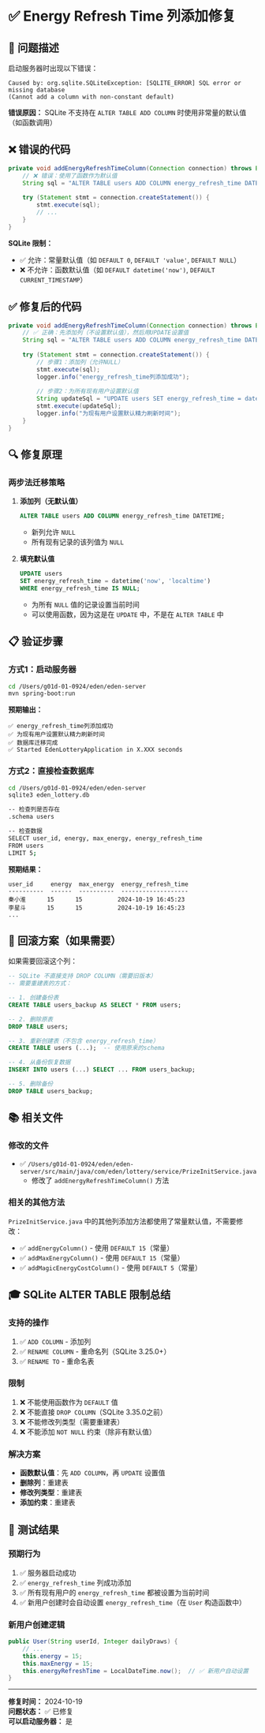 # ✅ Energy Refresh Time 列添加修复

## 🐛 问题描述

启动服务器时出现以下错误：

```
Caused by: org.sqlite.SQLiteException: [SQLITE_ERROR] SQL error or missing database 
(Cannot add a column with non-constant default)
```

**错误原因：** SQLite 不支持在 `ALTER TABLE ADD COLUMN` 时使用非常量的默认值（如函数调用）

## ❌ 错误的代码

```java
private void addEnergyRefreshTimeColumn(Connection connection) throws Exception {
    // ❌ 错误：使用了函数作为默认值
    String sql = "ALTER TABLE users ADD COLUMN energy_refresh_time DATETIME DEFAULT (datetime('now', 'localtime'))";
    
    try (Statement stmt = connection.createStatement()) {
        stmt.execute(sql);
        // ...
    }
}
```

**SQLite 限制：**
- ✅ 允许：常量默认值（如 `DEFAULT 0`, `DEFAULT 'value'`, `DEFAULT NULL`）
- ❌ 不允许：函数默认值（如 `DEFAULT datetime('now')`, `DEFAULT CURRENT_TIMESTAMP`）

## ✅ 修复后的代码

```java
private void addEnergyRefreshTimeColumn(Connection connection) throws Exception {
    // ✅ 正确：先添加列（不设置默认值），然后用UPDATE设置值
    String sql = "ALTER TABLE users ADD COLUMN energy_refresh_time DATETIME";
    
    try (Statement stmt = connection.createStatement()) {
        // 步骤1：添加列（允许NULL）
        stmt.execute(sql);
        logger.info("energy_refresh_time列添加成功");
        
        // 步骤2：为所有现有用户设置默认值
        String updateSql = "UPDATE users SET energy_refresh_time = datetime('now', 'localtime') WHERE energy_refresh_time IS NULL";
        stmt.execute(updateSql);
        logger.info("为现有用户设置默认精力刷新时间");
    }
}
```

## 🔍 修复原理

### 两步法迁移策略

1. **添加列（无默认值）**
   ```sql
   ALTER TABLE users ADD COLUMN energy_refresh_time DATETIME;
   ```
   - 新列允许 `NULL`
   - 所有现有记录的该列值为 `NULL`

2. **填充默认值**
   ```sql
   UPDATE users 
   SET energy_refresh_time = datetime('now', 'localtime') 
   WHERE energy_refresh_time IS NULL;
   ```
   - 为所有 `NULL` 值的记录设置当前时间
   - 可以使用函数，因为这是在 `UPDATE` 中，不是在 `ALTER TABLE` 中

## 📋 验证步骤

### 方式1：启动服务器
```bash
cd /Users/g01d-01-0924/eden/eden-server
mvn spring-boot:run
```

**预期输出：**
```
✅ energy_refresh_time列添加成功
✅ 为现有用户设置默认精力刷新时间
✅ 数据库迁移完成
✅ Started EdenLotteryApplication in X.XXX seconds
```

### 方式2：直接检查数据库
```bash
cd /Users/g01d-01-0924/eden/eden-server
sqlite3 eden_lottery.db

-- 检查列是否存在
.schema users

-- 检查数据
SELECT user_id, energy, max_energy, energy_refresh_time 
FROM users 
LIMIT 5;
```

**预期结果：**
```
user_id     energy  max_energy  energy_refresh_time
----------  ------  ----------  -------------------
秦小淮      15      15          2024-10-19 16:45:23
李星斗      15      15          2024-10-19 16:45:23
...
```

## 🔄 回滚方案（如果需要）

如果需要回滚这个列：

```sql
-- SQLite 不直接支持 DROP COLUMN（需要旧版本）
-- 需要重建表的方式：

-- 1. 创建备份表
CREATE TABLE users_backup AS SELECT * FROM users;

-- 2. 删除原表
DROP TABLE users;

-- 3. 重新创建表（不包含 energy_refresh_time）
CREATE TABLE users (...);  -- 使用原来的schema

-- 4. 从备份恢复数据
INSERT INTO users (...) SELECT ... FROM users_backup;

-- 5. 删除备份
DROP TABLE users_backup;
```

## 📚 相关文件

### 修改的文件
- ✅ `/Users/g01d-01-0924/eden/eden-server/src/main/java/com/eden/lottery/service/PrizeInitService.java`
  - 修改了 `addEnergyRefreshTimeColumn()` 方法

### 相关的其他方法
`PrizeInitService.java` 中的其他列添加方法都使用了常量默认值，不需要修改：

- ✅ `addEnergyColumn()` - 使用 `DEFAULT 15`（常量）
- ✅ `addMaxEnergyColumn()` - 使用 `DEFAULT 15`（常量）
- ✅ `addMagicEnergyCostColumn()` - 使用 `DEFAULT 5`（常量）

## 🎓 SQLite ALTER TABLE 限制总结

### 支持的操作
1. ✅ `ADD COLUMN` - 添加列
2. ✅ `RENAME COLUMN` - 重命名列（SQLite 3.25.0+）
3. ✅ `RENAME TO` - 重命名表

### 限制
1. ❌ 不能使用函数作为 `DEFAULT` 值
2. ❌ 不能直接 `DROP COLUMN`（SQLite 3.35.0之前）
3. ❌ 不能修改列类型（需要重建表）
4. ❌ 不能添加 `NOT NULL` 约束（除非有默认值）

### 解决方案
- **函数默认值**：先 `ADD COLUMN`，再 `UPDATE` 设置值
- **删除列**：重建表
- **修改列类型**：重建表
- **添加约束**：重建表

## 🏁 测试结果

### 预期行为
1. ✅ 服务器启动成功
2. ✅ `energy_refresh_time` 列成功添加
3. ✅ 所有现有用户的 `energy_refresh_time` 都被设置为当前时间
4. ✅ 新用户创建时会自动设置 `energy_refresh_time`（在 `User` 构造函数中）

### 新用户创建逻辑
```java
public User(String userId, Integer dailyDraws) {
    // ...
    this.energy = 15;
    this.maxEnergy = 15;
    this.energyRefreshTime = LocalDateTime.now();  // ✅ 新用户自动设置
}
```

---

**修复时间：** 2024-10-19  
**问题状态：** ✅ 已修复  
**可以启动服务器：** 是

